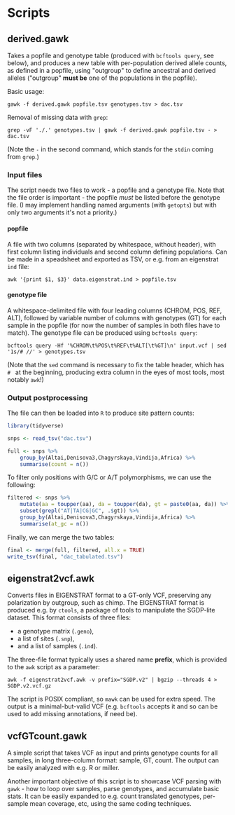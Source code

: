 # Scripts

## derived.gawk
Takes a popfile and genotype table (produced with `bcftools query`, see below), and produces a new table with per-population derived allele counts, as defined in a popfile, using "outgroup" to define ancestral and derived alleles ("outgroup" **must be** one of the populations in the popfile).

Basic usage:

    gawk -f derived.gawk popfile.tsv genotypes.tsv > dac.tsv

Removal of missing data with `grep`:

    grep -vF './.' genotypes.tsv | gawk -f derived.gawk popfile.tsv - > dac.tsv

(Note the `-` in the second command, which stands for the `stdin` coming from `grep`.)

### Input files
The script needs two files to work - a popfile and a genotype file. Note that the file order is important - the popfile _must_ be listed before the genotype file. (I may implement handling named arguments (with `getopts`) but with only two arguments it's not a priority.)

#### popfile
A file with two columns (separated by whitespace, without header), with first column listing individuals and second column defining populations. Can be made in a speadsheet and exported as TSV, or e.g. from an eigenstrat `ind` file:

    awk '{print $1, $3}' data.eigenstrat.ind > popfile.tsv


#### genotype file
A whitespace-delimited file with four leading columns (CHROM, POS, REF, ALT), followed by variable number of columns with genotypes (GT) for each sample in the popfile (for now the number of samples in both files have to match). The genotype file can be produced using `bcftools query`:

    bcftools query -Hf '%CHROM\t%POS\t%REF\t%ALT[\t%GT]\n' input.vcf | sed '1s/# //' > genotypes.tsv

(Note that the `sed` command is necessary to fix the table header, which has `# ` at the beginning, producing extra column in the eyes of most tools, most notably `awk`!)

### Output postprocessing
The file can then be loaded into `R` to produce site pattern counts:

```R
library(tidyverse)

snps <- read_tsv("dac.tsv")

full <- snps %>% 
    group_by(Altai,Denisova3,Chagyrskaya,Vindija,Africa) %>% 
    summarise(count = n())
```
To filter only positions with G/C or A/T polymorphisms, we can use the following:

```R
filtered <- snps %>% 
    mutate(aa = toupper(aa), da = toupper(da), gt = paste0(aa, da)) %>% 
    subset(grepl("AT|TA|CG|GC", .$gt)) %>% 
    group_by(Altai,Denisova3,Chagyrskaya,Vindija,Africa) %>% 
    summarise(at_gc = n())
```

Finally, we can merge the two tables:

```R
final <- merge(full, filtered, all.x = TRUE)
write_tsv(final, "dac_tabulated.tsv")
```

## eigenstrat2vcf.awk
Converts files in EIGENSTRAT format to a GT-only VCF, preserving any polarization by outgroup, such as chimp. The EIGENSTRAT format is produced e.g. by `ctools`, a package of tools to manipulate the SGDP-lite dataset. This format consists of three files:

 - a genotype matrix (`.geno`),
 - a list of sites (`.snp`),
 - and a list of samples (`.ind`).

The three-file format typically uses a shared name **prefix**, which is provided to the `awk` script as a parameter:

    awk -f eigenstrat2vcf.awk -v prefix="SGDP.v2" | bgzip --threads 4 > SGDP.v2.vcf.gz

The script is POSIX compliant, so `mawk` can be used for extra speed. The output is a minimal-but-valid VCF (e.g. `bcftools` accepts it and so can be used to add missing annotations, if need be).

## vcfGTcount.gawk
A simple script that takes VCF as input and prints genotype counts for all samples, in long three-column format: sample, GT, count. The output can be easily analyzed with e.g. R or miller.

Another important objective of this script is to showcase VCF parsing with `gawk` - how to loop over samples, parse genotypes, and accumulate basic stats. It can be easily expanded to e.g. count translated genotypes, per-sample mean coverage, etc, using the same coding techniques.
